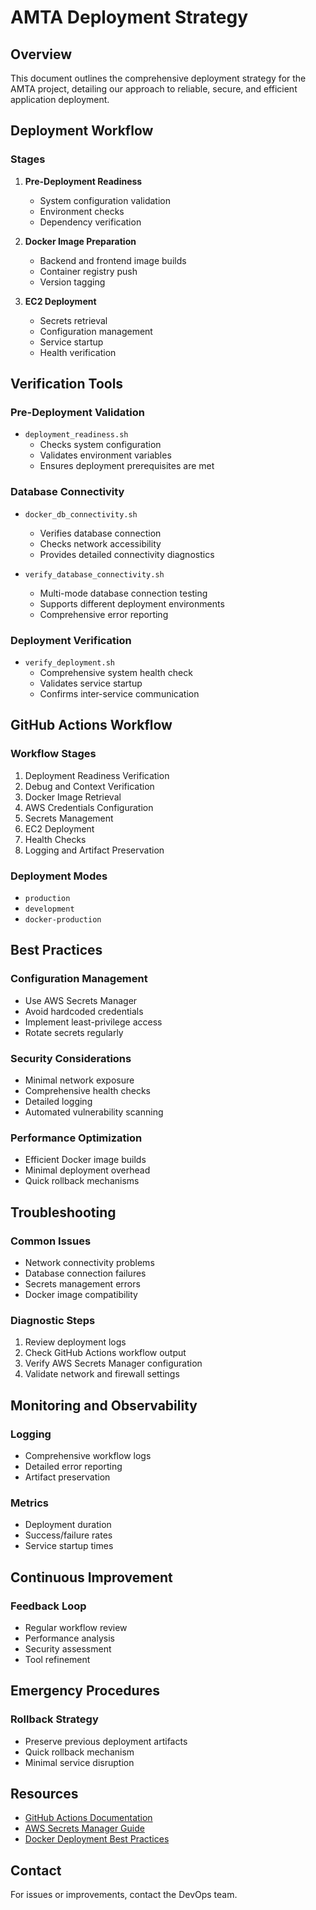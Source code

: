 # AMTA Deployment Strategy

## Overview
This document outlines the comprehensive deployment strategy for the AMTA project, detailing our approach to reliable, secure, and efficient application deployment.

## Deployment Workflow

### Stages
1. **Pre-Deployment Readiness**
   - System configuration validation
   - Environment checks
   - Dependency verification

2. **Docker Image Preparation**
   - Backend and frontend image builds
   - Container registry push
   - Version tagging

3. **EC2 Deployment**
   - Secrets retrieval
   - Configuration management
   - Service startup
   - Health verification

## Verification Tools

### Pre-Deployment Validation
- `deployment_readiness.sh`
  * Checks system configuration
  * Validates environment variables
  * Ensures deployment prerequisites are met

### Database Connectivity
- `docker_db_connectivity.sh`
  * Verifies database connection
  * Checks network accessibility
  * Provides detailed connectivity diagnostics

- `verify_database_connectivity.sh`
  * Multi-mode database connection testing
  * Supports different deployment environments
  * Comprehensive error reporting

### Deployment Verification
- `verify_deployment.sh`
  * Comprehensive system health check
  * Validates service startup
  * Confirms inter-service communication

## GitHub Actions Workflow

### Workflow Stages
1. Deployment Readiness Verification
2. Debug and Context Verification
3. Docker Image Retrieval
4. AWS Credentials Configuration
5. Secrets Management
6. EC2 Deployment
7. Health Checks
8. Logging and Artifact Preservation

### Deployment Modes
- `production`
- `development`
- `docker-production`

## Best Practices

### Configuration Management
- Use AWS Secrets Manager
- Avoid hardcoded credentials
- Implement least-privilege access
- Rotate secrets regularly

### Security Considerations
- Minimal network exposure
- Comprehensive health checks
- Detailed logging
- Automated vulnerability scanning

### Performance Optimization
- Efficient Docker image builds
- Minimal deployment overhead
- Quick rollback mechanisms

## Troubleshooting

### Common Issues
- Network connectivity problems
- Database connection failures
- Secrets management errors
- Docker image compatibility

### Diagnostic Steps
1. Review deployment logs
2. Check GitHub Actions workflow output
3. Verify AWS Secrets Manager configuration
4. Validate network and firewall settings

## Monitoring and Observability

### Logging
- Comprehensive workflow logs
- Detailed error reporting
- Artifact preservation

### Metrics
- Deployment duration
- Success/failure rates
- Service startup times

## Continuous Improvement

### Feedback Loop
- Regular workflow review
- Performance analysis
- Security assessment
- Tool refinement

## Emergency Procedures

### Rollback Strategy
- Preserve previous deployment artifacts
- Quick rollback mechanism
- Minimal service disruption

## Resources
- [GitHub Actions Documentation](https://docs.github.com/en/actions)
- [AWS Secrets Manager Guide](https://docs.aws.amazon.com/secretsmanager/latest/userguide/intro.html)
- [Docker Deployment Best Practices](https://www.docker.com/blog/9-best-practices-for-docker-container-deployments/)

## Contact
For issues or improvements, contact the DevOps team.
